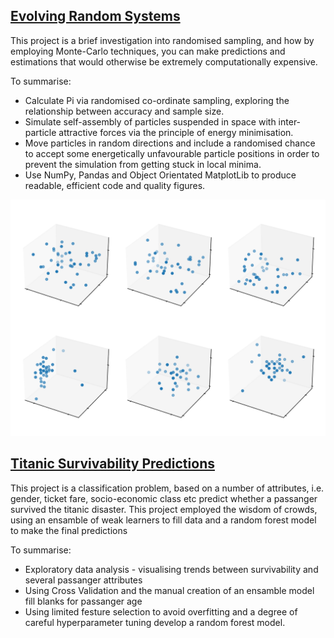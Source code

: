## [Evolving Random Systems](https://github.com/JFJStephenson/MonteCarloSim/blob/main/FindingPiWithMonteCarlo.ipynb)
This project is a brief investigation into randomised sampling, and how by employing Monte-Carlo techniques, you can make predictions and estimations that would otherwise be extremely computationally expensive. 

To summarise:

- Calculate Pi via randomised co-ordinate sampling, exploring the relationship between accuracy and sample size.
- Simulate self-assembly of particles suspended in space with inter-particle attractive forces via the principle of energy minimisation.
- Move particles in random directions and include a randomised chance to accept some energetically unfavourable particle positions in order to prevent the simulation from getting stuck in local minima.
- Use NumPy, Pandas and Object Orientated MatplotLib to produce readable, efficient code and quality figures.  

![Particles self-assembling](./SimBoxes.png)




## [Titanic Survivability Predictions](https://github.com/JFJStephenson/YoutubeTrendingVideos/blob/main/ViewVsCommentCorrelations.ipynb)
This project is a classification problem, based on a number of attributes, i.e. gender, ticket fare, socio-economic class etc predict whether a passanger survived the titanic disaster. This project employed the wisdom of crowds, using an ensamble of weak learners to fill data and a random forest model to make the final predictions 

To summarise:

- Exploratory data analysis - visualising trends between survivability and several passanger attributes   
- Using Cross Validation and the manual creation of an ensamble model fill blanks for passanger age
- Using limited festure selection to avoid overfitting and a degree of careful hyperparameter tuning develop a random forest model.  



